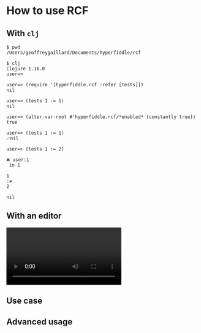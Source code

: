 # How to use RCF

## With `clj`

```shell
$ pwd
/Users/geoffreygaillard/Documents/hyperfiddle/rcf

$ clj
Clojure 1.10.0
user=>

user=> (require '[hyperfiddle.rcf :refer [tests]])
nil

user=> (tests 1 := 1)
nil

user=> (alter-var-root #'hyperfiddle.rcf/*enabled* (constantly true))
true

user=> (tests 1 := 1)
✅nil

user=> (tests 1 := 2)

❌ user:1 
 in 1

1
:≠ 
2

nil

```

## With an editor

<video controls>
    <source src="./videos/getting_started.mp4" type="video/mp4">
    <p>Your browser doesn’t support HTML5 Videos, but you can <a href="./videos/getting_started.mp4">download the video</a></p>
</video>

## Use case

## Advanced usage
